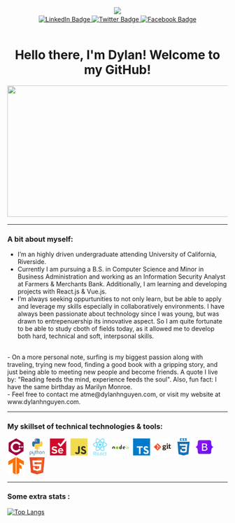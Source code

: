 
<div id="header" align="center">
  
  <img src="https://media.giphy.com/media/M9gbBd9nbDrOTu1Mqx/giphy.gif" width="100"/>

  <div id="badges">
    <a href="https://www.linkedin.com/in/dylanhnguyen/">
      <img src="https://img.shields.io/badge/LinkedIn-blue?style=for-the-badge&logo=linkedin&logoColor=white" alt="LinkedIn Badge"/>
    </a>
    <a href="https://twitter.com/itsdigitalchief">
      <img src="https://img.shields.io/badge/Twitter-blue?style=for-the-badge&logo=twitter&logoColor=white" alt="Twitter Badge"/>
    </a>
     <a href="https://www.facebook.com/dylannguyenn/">
      <img src="https://img.shields.io/badge/Facebook-blue?style=for-the-badge&logo=facebook&logoColor=white" alt="Facebook Badge"/>
    </a>
  </div>
  
  <img src="https://komarev.com/ghpvc/?username=thedigitalchief&style=flat-square&color=blue" alt=""/>
  <br>
 <h1> Hello there, I'm Dylan! Welcome to my GitHub!  </h1>
<div align="center">
  <img src="https://media.giphy.com/media/dWesBcTLavkZuG35MI/giphy.gif" width="600" height="300"/>
</div>
</div>


---

### A bit about myself:
- I’m an highly driven undergraduate attending University of California, Riverside.
- Currently I am pursuing a B.S. in Computer Science and Minor in Business Administration and working as an Information Security Analyst at Farmers & Merchants Bank. Additionally, I am learning and developing projects with React.js & Vue.js. <br>
- I’m always seeking oppurtunities to not only learn, but be able to apply and leverage my skills especially in collaboratively environments. I have always been passionate about technology since I was young, but was drawn to entrepenuership its innovative aspect. So I am quite fortunate to be able to study cboth of fields today, as it allowed me to develop both hard, technical and soft, interpsonal skills.

<br>
- On a more personal note, surfing is my biggest passion along with traveling, trying new food, finding a good book with a gripping story, and just being able to meeting new people and become friends. A quote I live by: "Reading feeds the mind, experience feeds the soul". Also, fun fact: I have the same birthday as Marilyn Monroe. 

<br>
- Feel free to contact me atme@dylanhnguyen.com, or visit my website at www.dylanhnguyen.com.


---

### My skillset of technical technologies & tools:
<div>
  <img src="https://github.com/devicons/devicon/blob/master/icons/cplusplus/cplusplus-plain.svg" title="C++" alt="C++" width="40" height="40"/>&nbsp;
  <img src="https://github.com/devicons/devicon/blob/master/icons/python/python-original-wordmark.svg" title="Python" alt="Python" width="40" height="40"/>&nbsp;
   <img src="https://github.com/devicons/devicon/blob/master/icons/selenium/selenium-original.svg" title="Selenium" alt="Selenium" width="40" height="40"/>&nbsp;
  <img src="https://github.com/devicons/devicon/blob/master/icons/javascript/javascript-original.svg" title="JavaScript" alt="JavaScript" width="40" height="40"/>&nbsp;
  <img src="https://github.com/devicons/devicon/blob/master/icons/react/react-original-wordmark.svg" title="React" alt="React" width="40" height="40"/>&nbsp;
  <img src="https://github.com/devicons/devicon/blob/master/icons/nodejs/nodejs-original-wordmark.svg" title="NodeJS" alt="NodeJS" width="40" height="40"/>&nbsp;
    <img src="https://github.com/devicons/devicon/blob/master/icons/typescript/typescript-original.svg" title="TypeScript"  alt="TypeScript" width="40" height="40"/>&nbsp;
   <img src="https://github.com/devicons/devicon/blob/master/icons/git/git-original-wordmark.svg" title="Git" alt="Git" width="40" height="40"/>&nbsp;
  <img src="https://github.com/devicons/devicon/blob/master/icons/css3/css3-plain-wordmark.svg"  title="CSS3" alt="CSS" width="40" height="40"/>&nbsp;
   <img src="https://github.com/devicons/devicon/blob/master/icons/bootstrap/bootstrap-original.svg" title="BootStrap" alt="BootStrap" width="40" height="40"/>&nbsp;
  <img src="https://github.com/devicons/devicon/blob/master/icons/tensorflow/tensorflow-original.svg" title="TensorFlow" alt="TensorFlow" width="40" height="40"/>&nbsp;
  <img src="https://github.com/devicons/devicon/blob/master/icons/html5/html5-original.svg" title="HTML5" alt="HTML" width="40" height="40"/>
</div>


---

### Some extra stats :
[![Top Langs](https://github-readme-stats.vercel.app/api/top-langs/?username=thedigitalchief&layout=compact&theme=vision-friendly-dark)](https://github.com/anuraghazra/github-readme-stats)
